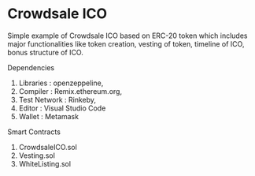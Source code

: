 # Crowdsale ICO

Simple example of Crowdsale ICO based on ERC-20 token which includes major functionalities like token creation, vesting of token, timeline of ICO, bonus structure of ICO.


Dependencies
1. Libraries    : openzeppeline,
2. Compiler     : Remix.ethereum.org,
3. Test Network : Rinkeby,
4. Editor       : Visual Studio Code
5. Wallet       : Metamask


Smart Contracts 
1. CrowdsaleICO.sol
2. Vesting.sol
3. WhiteListing.sol
